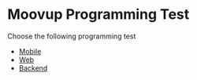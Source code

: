 # Moovup Programming Test


Choose the following programming test

- [Mobile](https://github.com/moovup/programming-test/blob/master/mobile.md)
- [Web](https://github.com/moovup/programming-test/blob/master/web.md)
- [Backend](https://github.com/moovup/programming-test/blob/master/backend.md)
